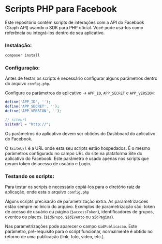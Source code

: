# Scripts PHP para Facebook

Este repositório contém scripts de interações com a API do Facebook (Graph API) usando o SDK para PHP oficial. Você pode usá-los como referência ou integrá-los dentro de seu aplicativo.

### Instalação:

```sh
composer install
```

### Configuração:

Antes de testar os scripts é necessário configurar alguns parâmetros dentro do arquivo `config.php`. 

Configure os parâmetros do aplicativo -> `APP_ID`, `APP_SECRET` e `APP_VERSION`:

```php
define('APP_ID', '');
define('APP_SECRET', '');
define('APP_VERSION', '');

// siteurl
$siteUrl = "http://";
```

Os parâmetros do aplicativo devem ser obtidos do Dashboard do aplicativo do Facebook.

O `$siteUrl` é a URL onde esta seu scripts estão hospedados. É o mesmo parâmetros configurado no campo URL do site na plataforma Site do aplicativo do Facebook. Este parâmetro é usado apenas nos scripts que geram token de acesso de usuário e Login.


### Testando os scripts:

Para testar os scripts é necessário copiá-los para o diretório raiz da aplicação, onde esta o arquivo `config.php`

Alguns scripts precisarão de parametrização extra. As parametrizações estão sempre no ínicio do arquivo. Exemplos de parametrização são: token de acesso de usuário ou página (`$accessToken`), identificadores de grupos, eventos ou places. (`$idGrupo`, `$idEvento` ou `$idPagina`).

Nas parametrizações pode aparecer o campo `$idPublicacao`. Este parâmetro, pré-requisito para o script funcionar, normalmente é obtido no retorno de uma publicação (link, foto, video, etc.).
